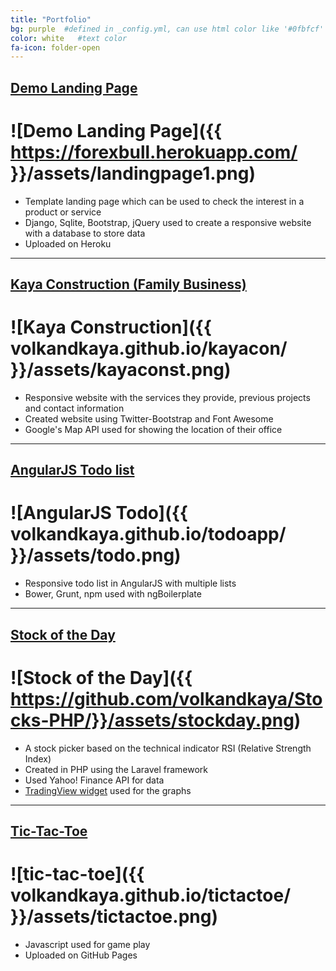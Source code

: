 ```yaml
---
title: "Portfolio"
bg: purple  #defined in _config.yml, can use html color like '#0fbfcf'
color: white   #text color
fa-icon: folder-open
---
```


##  [Demo Landing Page](https://forexbull.herokuapp.com/)

# ![Demo Landing Page]({{ https://forexbull.herokuapp.com/ }}/assets/landingpage1.png)

- Template landing page which can be used to check the interest in a product or service
- Django, Sqlite, Bootstrap, jQuery used to create a responsive website with a database to store data
- Uploaded on Heroku

---


## [Kaya Construction (Family Business)](http://www.volkandkaya.com/kayacon/)

# ![Kaya Construction]({{ volkandkaya.github.io/kayacon/ }}/assets/kayaconst.png)

- Responsive website with the services they provide, previous projects and contact information
- Created website using Twitter-Bootstrap and Font Awesome
- Google's Map API used for showing the location of their office

---

## [AngularJS Todo list](https://github.com/volkandkaya/todoapp)

# ![AngularJS Todo]({{ volkandkaya.github.io/todoapp/ }}/assets/todo.png)

- Responsive todo list in AngularJS with multiple lists
- Bower, Grunt, npm used with ngBoilerplate


---



## [Stock of the Day](https://github.com/volkandkaya/Stocks-PHP/)

# ![Stock of the Day]({{ https://github.com/volkandkaya/Stocks-PHP/}}/assets/stockday.png)

- A stock picker based on the technical indicator RSI (Relative Strength Index)
- Created in PHP using the Laravel framework
- Used Yahoo! Finance API for data
-  [TradingView widget](https://www.tradingview.com/widget/) used for the graphs


---



## [Tic-Tac-Toe](http://www.volkandkaya.com/tictactoe/)

# ![tic-tac-toe]({{ volkandkaya.github.io/tictactoe/ }}/assets/tictactoe.png)

- Javascript used for game play
- Uploaded on GitHub Pages


